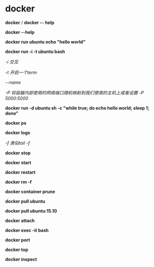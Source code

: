 # docker

<!--help-->

**docker** / **docker -- help**

**docker *<command>* --help**



**docker run ubuntu echo "hello world"**



**docker run -i -t ubuntu bash**

*-i 交互*

*-t 开启一个term*

*--name <name>*

*-P 将容器内部使用的网络端口随机映射到我们使用的主机上或者设置 -P 5000:5000*



**docker run -d ubuntu sh -c "while true; do echo hello world; sleep 1; done"**

*<container id>*



**docker ps**



**docker logs *<container id>***

*-f 类似tail -f*



**docker stop *<container id>***



**docker start *<container id>***

**docker restart *<container id>***



**docker rm -f *<container id>***



**docker container prune**



**docker pull ubuntu**

**docker pull ubuntu:15.10**



<!--进入容器-->

**docker attach *<container id>***

**docker exec -it *<container id>* bash**



**docker port *<container id>***



**docker top *<container id>***



<!--查看 Docker 的底层信息-->

**docker inspect *<container id>***

